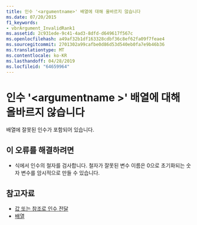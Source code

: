 ```yaml
---
title: 인수 '<argumentname>' 배열에 대해 올바르지 않습니다
ms.date: 07/20/2015
f1_keywords:
- vbrArgument_InvalidRank1
ms.assetid: 2c931ede-9c41-4ad3-8dfd-d649617f567c
ms.openlocfilehash: a49af32b1df163328cdbf36c8ef62fa09f7feae4
ms.sourcegitcommit: 2701302a99cafbe0d86d53d540eb0fa7e9b46b36
ms.translationtype: MT
ms.contentlocale: ko-KR
ms.lasthandoff: 04/28/2019
ms.locfileid: "64659964"
---
```

# <a name="argument-argumentname-is-not-valid-for-the-array"></a>인수 '\<argumentname >' 배열에 대해 올바르지 않습니다
배열에 잘못된 인수가 포함되어 있습니다.  
  
## <a name="to-correct-this-error"></a>이 오류를 해결하려면  
  
- 식에서 인수의 철자를 검사합니다. 철자가 잘못된 변수 이름은 0으로 초기화되는 숫자 변수를 암시적으로 만들 수 있습니다.  
  
## <a name="see-also"></a>참고자료

- [값 또는 참조로 인수 전달](../../visual-basic/programming-guide/language-features/procedures/passing-arguments-by-value-and-by-reference.md)
- [배열](../../visual-basic/programming-guide/language-features/arrays/index.md)
